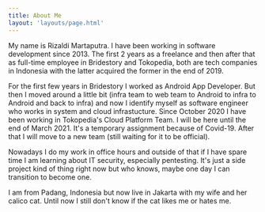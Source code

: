```yaml
---
title: About Me
layout: 'layouts/page.html'
---
```


My name is Rizaldi Martaputra. I have been working in software development
since 2013. The first 2 years as a freelance and then after that as full-time
employee in Bridestory and Tokopedia, both are tech companies in
Indonesia with the latter acquired the former in the end of 2019.

For the first few years in Bridestory I worked as Android App Developer. But
then I moved around a little bit (infra team to web team to Android to infra to
Android and back to infra) and now I identify myself as software engineer who
works in system and cloud infrastucture. Since October 2020 I have been working
in Tokopedia's Cloud Platform Team. I will be here until the end of March 2021.
It's a temporary assignment because of Covid-19.  After that I will move to a
new team (still waiting for it to be official).

Nowadays I do my work in office hours and outside of that if I have spare time
I am learning about IT security, especially pentesting. It's just a side
project kind of thing right now but who knows, maybe one day I can transition
to become one.

I am from Padang, Indonesia but now live in Jakarta with my wife and her calico cat.
Until now I still don't know if the cat likes me or hates me.

